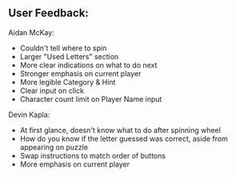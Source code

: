 ## User Feedback:

Aidan McKay:
- Couldn't tell where to spin
- Larger "Used Letters" section
- More clear indications on what to do next
- Stronger emphasis on current player
- More legible Category & Hint
- Clear input on click
- Character count limit on Player Name input


Devin Kapla: 
- At first glance, doesn't know what to do after spinning wheel
- How do you know if the letter guessed was correct, aside from appearing on puzzle
- Swap instructions to match order of buttons
- More emphasis on current player